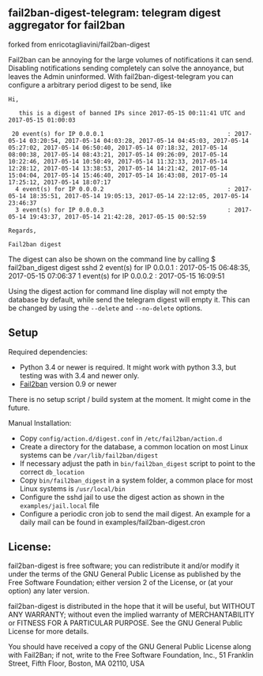 ## fail2ban-digest-telegram: telegram digest aggregator for fail2ban
forked from enricotagliavini/fail2ban-digest

Fail2ban can be annoying for the large volumes of notifications it can send.
Disabling notifications sending completely can solve the annoyance, but leaves
the Admin uninformed. With fail2ban-digest-telegram you can configure a arbitrary
period digest to be send, like


	Hi,

	   this is a digest of banned IPs since 2017-05-15 00:11:41 UTC and 2017-05-15 01:00:03

	 20 event(s) for IP 0.0.0.1                                   : 2017-05-14 03:20:54, 2017-05-14 04:03:28, 2017-05-14 04:45:03, 2017-05-14 05:27:02, 2017-05-14 06:50:40, 2017-05-14 07:18:32, 2017-05-14 08:00:38, 2017-05-14 08:43:21, 2017-05-14 09:26:09, 2017-05-14 10:22:46, 2017-05-14 10:50:49, 2017-05-14 11:32:33, 2017-05-14 12:28:12, 2017-05-14 13:38:53, 2017-05-14 14:21:42, 2017-05-14 15:04:04, 2017-05-14 15:46:40, 2017-05-14 16:43:08, 2017-05-14 17:25:12, 2017-05-14 18:07:17
	  4 event(s) for IP 0.0.0.2                                   : 2017-05-14 18:35:51, 2017-05-14 19:05:13, 2017-05-14 22:12:05, 2017-05-14 23:46:37
	  3 event(s) for IP 0.0.0.3                                   : 2017-05-14 19:43:37, 2017-05-14 21:42:28, 2017-05-15 00:52:59

	Regards,

	Fail2ban digest


The digest can also be shown on the command line by calling
	$ fail2ban_digest digest sshd
	  2 event(s) for IP 0.0.0.1                                   : 2017-05-15 06:48:35, 2017-05-15 07:06:37
	  1 event(s) for IP 0.0.0.2                                   : 2017-05-15 16:09:51

Using the digest action for command line display will not empty the database by default, while send the telegram digest will empty it.
This can be changed by using the `--delete` and `--no-delete` options.

Setup
-------------

Required dependencies:
- Python 3.4 or newer is required. It might work with python 3.3, but testing was with 3.4 and newer only.
- [Fail2ban](https://github.com/fail2ban/fail2ban) version 0.9 or newer

There is no setup script / build system at the moment. It might come in the future.

Manual Installation:
- Copy `config/action.d/digest.conf` in `/etc/fail2ban/action.d`
- Create a directory for the database, a common location on most Linux systems can be `/var/lib/fail2ban/digest`
- If necessary adjust the path in `bin/fail2ban_digest` script to point to the correct `db_location`
- Copy `bin/fail2ban_digest` in a system folder, a common place for most Linux systems is `/usr/local/bin`
- Configure the sshd jail to use the digest action as shown in the `examples/jail.local` file
- Configure a periodic cron job to send the mail digest. An example for a daily mail can be found in examples/fail2ban-digest.cron

License:
--------

fail2ban-digest is free software; you can redistribute it and/or modify it under the
terms of the GNU General Public License as published by the Free Software
Foundation; either version 2 of the License, or (at your option) any later
version.

fail2ban-digest is distributed in the hope that it will be useful, but WITHOUT ANY
WARRANTY; without even the implied warranty of MERCHANTABILITY or FITNESS FOR A
PARTICULAR PURPOSE. See the GNU General Public License for more details.

You should have received a copy of the GNU General Public License along with
Fail2Ban; if not, write to the Free Software Foundation, Inc., 51 Franklin
Street, Fifth Floor, Boston, MA 02110, USA

